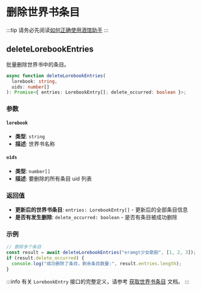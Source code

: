 # 删除世界书条目

:::tip
请务必先阅读[如何正确使用酒馆助手](/guide/基本用法/如何正确使用酒馆助手.md)
:::

<CustomTOC />

## deleteLorebookEntries

批量删除世界书中的条目。

```typescript
async function deleteLorebookEntries(
  lorebook: string,
  uids: number[]
): Promise<{ entries: LorebookEntry[]; delete_occurred: boolean }>;
```

### 参数

#### `lorebook`

- **类型**: `string`
- **描述**: 世界书名称

#### `uids`

- **类型**: `number[]`
- **描述**: 要删除的所有条目 uid 列表

### 返回值

- **更新后的世界书条目**: `entries: LorebookEntry[]` - 更新后的全部条目信息
- **是否有发生删除**: `delete_occurred: boolean` - 是否有条目被成功删除

### 示例

```typescript
// 删除多个条目
const result = await deleteLorebookEntries("eramgt少女歌剧", [1, 2, 3]);
if (result.delete_occurred) {
  console.log("成功删除了条目，剩余条目数量:", result.entries.length);
}
```

:::info
有关 `LorebookEntry` 接口的完整定义，请参考 [获取世界书条目](./获取世界书条目.md#getlorebookentries) 文档。
:::
